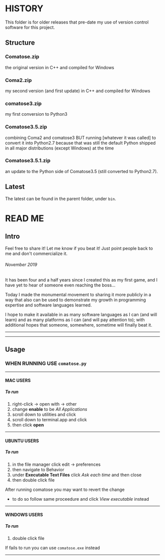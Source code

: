 # HISTORY

This folder is for older releases that pre-date my use of version control software for this project.

## Structure

### Comatose.zip

the original version in C++ and compiled for Windows

### Coma2.zip

my second version (and first update) in C++ and compiled for Windows

### comatose3.zip

my first conversion to Python3

### Comatose3.5.zip

combining Coma2 and comatose3 BUT running \[whatever it was called] to convert it into Python2.7 because that was still the default Python shipped in all major distributions (except Windows) at the time

### Comatose3.5.1.zip

an update to the Python side of Comatose3.5 (still converted to Python2.7).

## Latest

The latest can be found in the parent folder, under `bin`.

# READ ME

## Intro
Feel free to share it! Let me know if you beat it!
Just point people back to me and don't commercialize it.

###### November 2019
It has been four and a half years since I created this as my first game, and I have yet to hear of someone even reaching the boss...

Today I made the monumental movement to sharing it more publicly in a way that also can be used to demonstrate my growth in programming expertise and software languages learned.

I hope to make it available in as many software languages as I can (and will learn) and as many platforms as I can (and will pay attention to); with additional hopes that someone, somewhere, sometime will finally beat it.

***
***
## Usage
### WHEN RUNNING USE `comatose.py`
***
#### MAC USERS
##### To run
1. right-click -> open with -> other
2. change **enable** to be *All Applications*
3. scroll down to utilities and click
4. scroll down to terminal.app and click
5. then click **open**
***
#### UBUNTU USERS
##### To run
1. in the file manager click edit -> preferences
2. then navigate to Behavior
3. under **Executable Text Files** click *Ask each time* and then close
4. then double click file

After running comatose you may want to revert the change
- to do so follow same proceedure and click *View executable* instead
***
#### WINDOWS USERS
##### To run
1. double click file

If fails to run you can use `comatose.exe` instead
***